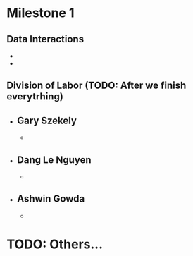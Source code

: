 # Milestone 1

## Data Interactions
  -
  -

## Division of Labor (TODO: After we finish everytrhing)
  - Gary Szekely
    -
    -
  - Dang Le Nguyen
    -
    -
  - Ashwin Gowda
    -
    -
# TODO: Others... 
